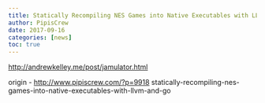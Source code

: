 ```yaml
---
title: Statically Recompiling NES Games into Native Executables with LLVM and Go
author: PipisCrew
date: 2017-09-16
categories: [news]
toc: true
---
```


http://andrewkelley.me/post/jamulator.html

origin - http://www.pipiscrew.com/?p=9918 statically-recompiling-nes-games-into-native-executables-with-llvm-and-go